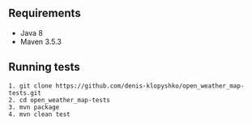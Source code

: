 ## Requirements
* Java 8
* Maven 3.5.3

## Running tests
```
1. git clone https://github.com/denis-klopyshko/open_weather_map-tests.git
2. cd open_weather_map-tests
3. mvn package
4. mvn clean test
```
